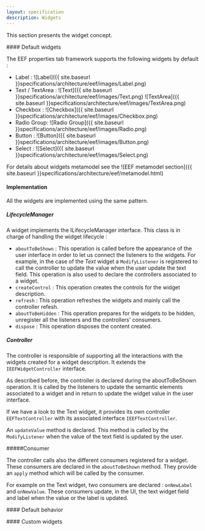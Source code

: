 ```yaml
---
layout: specification
description: Widgets
---
```


This section presents the widget concept.

#### Default widgets

The EEF properties tab framework supports the following widgets by default :

* Label :
![Label]({{ site.baseurl }}specifications/architecture/eef/images/Label.png)
* Text / TextArea :
![Text]({{ site.baseurl }}specifications/architecture/eef/images/Text.png)
![TextArea]({{ site.baseurl }}specifications/architecture/eef/images/TextArea.png)
* Checkbox :
![Checkbox]({{ site.baseurl }}specifications/architecture/eef/images/Checkbox.png)
* Radio Group:
![Radio Group]({{ site.baseurl }}specifications/architecture/eef/images/Radio.png)
* Button :
![Button]({{ site.baseurl }}specifications/architecture/eef/images/Button.png)
* Select :
![Select]({{ site.baseurl }}specifications/architecture/eef/images/Select.png)

For details about widgets metamodel see the ![EEF metamodel section]({{ site.baseurl }}specifications/architecture/eef/metamodel.html)

#### Implementation

All the widgets are implemented using the same pattern.

##### LifecycleManager

A widget implements the ILifecycleManager interface. This class is in charge of handling the widget lifecycle :

* `aboutToBeShown` : This operation is called before the appearance of the user interface in order to let us connect the listeners to the widgets. For example, in the case of the _Text_ widget a `ModifyListener` is registered to call the controller to update the value when the user update the text field. This operation is also used to declare the controllers associated to a widget.
* `createControl` : This operation creates the controls for the widget description.
* `refresh` : This operation refreshes the widgets and mainly call the controller refesh.
* `aboutToBeHidden` : This operation prepares for the widgets to be hidden, unregister all the listeners and the controllers' consumers.
* `dispose` : This operation disposes the content created.

##### Controller

The controller is responsible of supporting all the interactions with the widgets created for a widget description. It extends the `IEEFWidgetController` interface.

As described before, the controller is declared during the aboutToBeShown operation.
It is called by the listeners to update the semantic elements associated to a widget and in return to update the widget value in the user interface.

If we have a look to the Text widget, it provides its own controller `EEFTextController` with its associated interface `IEEFTextController`.

An `updateValue` method is declared. This method is called by the `ModifyListener` when the value of the text field is updated by the user.

#####Consumer

The controller calls also the different consumers registered for a widget. These consumers are declared in the `aboutToBeShown` method. They provide an `apply` method which will be called by the consumer.

For example on the Text widget, two consumers are declared : `onNewLabel` and `onNewValue`. These consumers update, in the UI, the text widget field and label when the value or the label is updated.

#### Default behavior

#### Custom widgets
